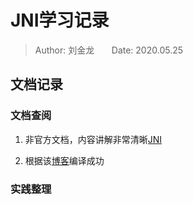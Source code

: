 # JNI学习记录  

>Author: 刘金龙&#160;&#160;&#160;&#160;&#160;&#160;&#160;Date: 2020.05.25

## 文档记录  

### 文档查阅

1. 非官方文档，内容讲解非常清晰[JNI](https://www.baeldung.com/jni)  

2. 根据该[博客](http://www.mamicode.com/info-detail-2679904.html?__cf_chl_jschl_tk__=f8cf7ef10fdd82fab0ef01c550856c45d2de6c47-1590370705-0-AVo8GNhhJheXgdhMenNwUwc7g_Ac-Qcvcqy4GINEvvLFPMCqia_Wb-ZJTjMGrpiXtHVrPxFIwy7akQPk-03Zq2iBtf-LH4Y1kzSCGnmExqQzCO_poXAzyZVG8mXdMY8MEgxKctpkhQW7OP1MGei3yVjoE682mLrWJioh5mkHTdFjuLxXi1hDP0XY__SibueaUhRuVnAwTXKB80kk-SW-CvxM3dj29_C_uQT7QmHuE2yt4mVWFaVPJoMtbdwxFSvVuhV-sN2TFZmONPm0FHDMVgTv7Tlef9_xzkcJllBM7q-_RTUcEyKYJQPcu2YSp2elHQ)编译成功  

### 实践整理  
